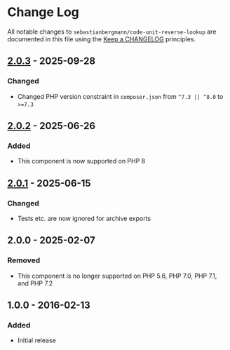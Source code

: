 # Change Log

All notable changes to `sebastianbergmann/code-unit-reverse-lookup` are documented in this file using the [Keep a CHANGELOG](http://keepachangelog.com/) principles.

## [2.0.3] - 2025-09-28

### Changed

* Changed PHP version constraint in `composer.json` from `^7.3 || ^8.0` to `>=7.3`

## [2.0.2] - 2025-06-26

### Added

* This component is now supported on PHP 8

## [2.0.1] - 2025-06-15

### Changed

* Tests etc. are now ignored for archive exports

## 2.0.0 - 2025-02-07

### Removed

* This component is no longer supported on PHP 5.6, PHP 7.0, PHP 7.1, and PHP 7.2

## 1.0.0 - 2016-02-13

### Added

* Initial release

[2.0.3]: https://github.com/sebastianbergmann/code-unit-reverse-lookup/compare/2.0.2...2.0.3
[2.0.2]: https://github.com/sebastianbergmann/code-unit-reverse-lookup/compare/2.0.1...2.0.2
[2.0.1]: https://github.com/sebastianbergmann/code-unit-reverse-lookup/compare/2.0.0...2.0.1
[2.0.0]: https://github.com/sebastianbergmann/code-unit-reverse-lookup/compare/1.0.0...2.0.0
